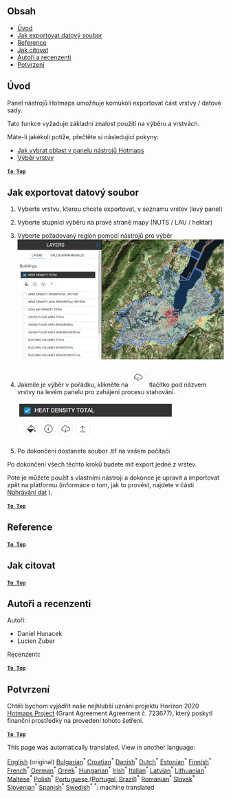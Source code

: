 <h2> Obsah </h2><ul><li> <a href="#Introduction">Úvod</a> </li><li> <a href="#How-to-export-a-dataset">Jak exportovat datový soubor</a> </li><li> <a href="#References">Reference</a> </li><li> <a href="#How-to-cite">Jak citovat</a> </li><li> <a href="#Authors-and-reviewers">Autoři a recenzenti</a> </li><li> <a href="#Acknowledgement">Potvrzení</a> </li></ul><h2> Úvod </h2><p> Panel nástrojů Hotmaps umožňuje komukoli exportovat část vrstvy / datové sady. </p><p> Tato funkce vyžaduje základní znalost použití na výběru a vrstvách. </p><p> Máte-li jakékoli potíže, přečtěte si následující pokyny: </p><ul><li> <a href="cs-How-to-select-a-region-in-the-Hotmaps-toolbox">Jak vybrat oblast v panelu nástrojů Hotmaps</a> </li><li> <a href="cs-Layer-section">Výběr vrstvy</a> </li></ul><p><ins> <code><strong><a href="#table-of-contents">To Top</a></strong></code> </ins> </p><h2> Jak exportovat datový soubor </h2><ol><li><p> Vyberte vrstvu, kterou chcete exportovat, v seznamu vrstev (levý panel) </p></li><li><p> Vyberte stupnici výběru na pravé straně mapy (NUTS / LAU / hektar) </p></li><li><p> Vyberte požadovaný region pomocí nástrojů pro výběr <img alt="export_selection" src="images/export_selection.png"/></p></li><li><p> Jakmile je výběr v pořádku, klikněte na <img alt="tlačítko exportu" src="images/layer-export-btn.png"/> tlačítko pod názvem vrstvy na levém panelu pro zahájení procesu stahování. </p><p><img alt="možnosti vrstvy" src="images/layer-options.png"/></p></li><li><p> Po dokončení dostanete soubor .tif na vašem počítači </p></li></ol><p> Po dokončení všech těchto kroků budete mít export jedné z vrstev. </p><p> Poté je můžete použít s vlastními nástroji a dokonce je upravit a importovat zpět na platformu (informace o tom, jak to provést, najdete v části <a href="Data_upload">Nahrávání dat</a> ). </p><p><ins> <code><strong><a href="#table-of-contents">To Top</a></strong></code> </ins> </p><h2> Reference </h2><p><ins> <code><strong><a href="#table-of-contents">To Top</a></strong></code> </ins> </p><h2> Jak citovat </h2><p><ins> <code><strong><a href="#table-of-contents">To Top</a></strong></code> </ins> </p><h2> Autoři a recenzenti </h2><p> Autoři: </p><ul><li> Daniel Hunacek </li><li> Lucien Zuber </li></ul><p> Recenzenti: </p><p><ins> <code><strong><a href="#table-of-contents">To Top</a></strong></code> </ins> </p><h2> Potvrzení </h2><p> Chtěli bychom vyjádřit naše nejhlubší uznání projektu Horizon 2020 <a href="https://www.hotmaps-project.eu">Hotmaps Project</a> (Grant Agreement Agreement č. 723677), který poskytl finanční prostředky na provedení tohoto šetření. </p><p><ins> <code><strong><a href="#table-of-contents">To Top</a></strong></code> </ins> </p>

This page was automatically translated. View in another language:

[English](en-Data-export-functionalities) (original) [Bulgarian](bg-Data-export-functionalities)<sup>\*</sup> [Croatian](hr-Data-export-functionalities)<sup>\*</sup>  [Danish](da-Data-export-functionalities)<sup>\*</sup> [Dutch](nl-Data-export-functionalities)<sup>\*</sup> [Estonian](et-Data-export-functionalities)<sup>\*</sup> [Finnish](fi-Data-export-functionalities)<sup>\*</sup> [French](fr-Data-export-functionalities)<sup>\*</sup> [German](de-Data-export-functionalities)<sup>\*</sup> [Greek](el-Data-export-functionalities)<sup>\*</sup> [Hungarian](hu-Data-export-functionalities)<sup>\*</sup> [Irish](ga-Data-export-functionalities)<sup>\*</sup> [Italian](it-Data-export-functionalities)<sup>\*</sup> [Latvian](lv-Data-export-functionalities)<sup>\*</sup> [Lithuanian](lt-Data-export-functionalities)<sup>\*</sup> [Maltese](mt-Data-export-functionalities)<sup>\*</sup> [Polish](pl-Data-export-functionalities)<sup>\*</sup> [Portuguese (Portugal, Brazil)](pt-Data-export-functionalities)<sup>\*</sup> [Romanian](ro-Data-export-functionalities)<sup>\*</sup> [Slovak](sk-Data-export-functionalities)<sup>\*</sup> [Slovenian](sl-Data-export-functionalities)<sup>\*</sup> [Spanish](es-Data-export-functionalities)<sup>\*</sup> [Swedish](sv-Data-export-functionalities)<sup>\*</sup>
<sup>\*</sup>: machine translated
